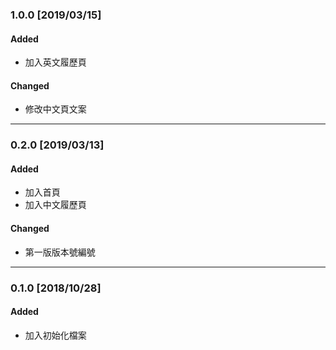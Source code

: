 ### 1.0.0 [2019/03/15]

#### Added
- 加入英文履歷頁

#### Changed
- 修改中文頁文案

---

### 0.2.0 [2019/03/13]

#### Added
- 加入首頁
- 加入中文履歷頁

#### Changed
- 第一版版本號編號

---

### 0.1.0 [2018/10/28]

#### Added
- 加入初始化檔案